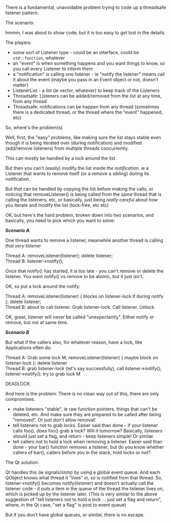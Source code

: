 There is a fundamental, unavoidable problem trying to code up a threadsafe listener pattern.

The scenario:

hmmm, I was about to show code, but it is too easy to get lost in the details.

The players:

- some sort of Listener type - could be an interface, could be `std::function`, whatever
- an "event" is when something happens and you want things to know, so you call every Listener to inform them
- a "notification" is calling one listener - ie "notify the listener" means call it about the event (maybe you pass in an Event object or not, doesn't matter)
- ListenerList - a list (ie vector, whatever) to keep track of the Listeners
- Threadsafe: Listeners can be added/removed from the list at any time, from any thread
- Threadsafe: notifications can be happen from any thread (sometimes there is a dedicated thread, or the thread where the "event" happened, etc)

So, where's the problem(s)

Well, first, the "easy" problems, like making sure the list stays stable even though it is being iterated over (during notification) and modified (add/remove listeners) from multiple threads concurrently.

This can mostly be handled by a lock around the list.

But then you can't (easily) modify the list *inside the notification*.
ie a Listener that wants to remove itself (or a remove a sibling) during its notification.

But _that_ can be handled by copying the list before making the calls,
or noticing that removeListener() is being called from the same thread that is calling the listeners, etc,
or basically, just being _really careful_ about how you iterate and modify the list (lock-free, etc etc)

OK, but here's the hard problem, broken down into two scenarios, and basically, you need to pick which you want to solve:

***Scenario A***

One thread wants to remove a listener, meanwhile another thread is calling *that very listener*

Thread A: removeListener(listener); delete listener;  
Thread B: listener->notify();  

Once that notify() has started, it is too late - you can't remove or delete the listener.  You want notify() vs remove to be atomic, but it just isn't.

OK, so put a lock around the notify:

Thread A: removeListener(listener) { blocks on listener-lock if during notify }; delete listener;  
Thread B: about to call listener. Grab listener-lock. Call listener. Unlock.  

OK, great, listener will never be called "unexpectantly". Either notify or remove, but not at same time.

***Scenario B***

But what if the callers also, for whatever reason, have a lock, like Applications often do:

Thread A: Grab some lock M; removeListener(listener) { maybe block on listener-lock }; delete listener  
Thread B: grab listener-lock (let's say successfully), call listener->notify();  
listener->notify(): try to grab lock M  

DEADLOCK.

And here is the problem.  There is no clean way out of this, there are only compromises.

- make listeners "stable", ie raw function pointers, things that can't be deleted, etc. And make sure they are prepared to be called after being "removed". Or just don't allow removal!
- tell listeners not to grab locks.  Easier said than done - if your listener calls foo(), does foo() grab a lock? Will it tomorrow?  Basically, listeners should just set a flag, and return - keep listeners simple! Or similar.
- tell callers not to hold a lock when removing a listener. Easier said than done - your bar() function removes a listener, but do you know whether callers of bar(), callers before you in the stack, hold locks or not?

The Qt solution:

Qt handles this (ie signals/slots) by using a global event queue. And each QObject knows what thread it "lives" in, so is notified from that thread.
So, listener->notify() becomes notify(listener) and doesn't actually call the listener code - it puts a item in the queue of the thread the listener lives on, which is picked up by the listener later.
(This is very similar to the above suggestion of "tell listeners not to hold a lock ... just set a flag and return", where, in the Qt case, "set a flag" is post to event queue)

But if you don't have global queues, or similar, there is no escape.


